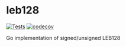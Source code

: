 # leb128

[![Tests](https://github.com/jcalabro/leb128/actions/workflows/ci.yaml/badge.svg)](https://github.com/jcalabro/leb128/actions/workflows/ci.yaml) [![codecov](https://codecov.io/github/jcalabro/leb128/branch/main/graph/badge.svg?token=ILKTKORT5D)](https://codecov.io/github/jcalabro/leb128)

Go implementation of signed/unsigned LEB128
